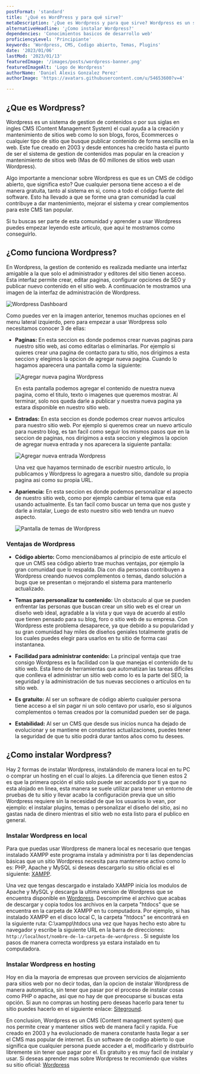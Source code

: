 ```yaml
---
postFormat: 'standard'
title: '¿Qué es WordPress y para qué sirve?'
metaDescription: '¿Que es Wordpress y para que sirve? Wordpress es un sistema de gestion de contenido que ayuda a administrar el contenido de un sitio web.'
alternativeHeadline: '¿Como instalar Wordpress?'
dependencies: 'Conocimientos basicos de desarrollo web'
proficiencyLevel: 'Principiante'
keywords: 'Wordpress, CMS, Codigo abierto, Temas, Plugins'
date: '2023/01/06'
lastMod: '2023/01/13'
featuredImage: '/images/posts/wordpress-banner.png'
featuredImageAlt: 'Logo de Wordpress'
authorName: 'Daniel Alexis Gonzalez Perez'
authorImage: 'https://avatars.githubusercontent.com/u/54653600?v=4'

---
```

## ¿Que es Wordpress?

Wordpress es un sistema de gestion de contenidos o por sus siglas en ingles CMS (Content Management System) el cual ayuda a la creación y mantenimiento de sitios web como lo son  blogs, foros, Ecommerces o cualquier tipo de sitio que busque publicar contenido de forma sencilla en la web. Este fue creado en 2003 y desde entonces ha crecido hasta el punto de ser el sistema de gestion de contenidos mas popular en la creacion y mantenimiento de sitios web (Mas de 60 millones de sitios web usan Wordpress).

Algo importante a mencionar sobre Wordpress es que es un CMS de código abierto, que significa esto? Que cualquier persona tiene acceso a el de manera gratuita, tanto al sistema en si, como a todo el código fuente del software. Esto ha llevado a que se forme una gran comunidad la cual contribuye a dar mantenimiento, mejorar el sistema y crear complementos para este CMS tan popular.

Si tu buscas ser parte de esta comunidad y aprender a usar Wordpress puedes empezar leyendo este articulo, que aqui te mostramos como conseguirlo.

## ¿Como funciona Wordpress?

En Wordpress, la gestion de contenido es realizada mediante una interfaz amigable a la que solo el administrador y editores del sitio tienen acceso. Esta interfaz permite crear, editar paginas, configurar opciones de SEO y publicar nuevo contenido en el sitio web. A continuación te mostramos una imagen de la interfaz de administración de Wordpress.

![Wordpress Dashboard](/images/posts/wordpress-dashboard.png)

Como puedes ver en la imagen anterior, tenemos muchas opciones en el menu lateral izquierdo, pero para empezar a usar Wordpress solo necesitamos conocer 3 de ellas:

- **Paginas:**
    En esta seccion es donde podemos crear nuevas paginas para nuestro sitio web, asi como editarlas o eliminarlas. Por ejemplo si quieres crear una pagina de contacto para tu sitio, nos dirigimos a esta seccion y elegimos la opcion de agregar nueva pagina. Cuando lo hagamos aparecera una pantalla como la siguiente:

    ![Agregar nueva pagina Wordpress](/images/posts/agregar-nueva-pagina-wordpress.png)

    En esta pantalla podemos agregar el contenido de nuestra nueva pagina, como el titulo, texto o imagenes que queremos mostrar. Al terminar, solo nos queda darle a publicar y nuestra nueva pagina ya estara disponible en nuestro sitio web.

- **Entradas:**
    En esta seccion es donde podemos crear nuevos articulos para nuestro sitio web. Por ejemplo si queremos crear un nuevo articulo para nuestro blog, es tan facil como seguir los mismos pasos que en la seccion de paginas, nos dirigimos a esta seccion y elegimos la opcion de agregar nueva entrada y nos aparecera la siguiente pantalla:

    ![Agregar nueva entrada Wordpress](/images/posts/agregar-nueva-entrada-wordpress.png)

    Una vez que hayamos terminado de escribir nuestro articulo, lo publicamos y Wordpress lo agregara a nuestro sitio, dandole su propia pagina asi como su propia URL.

- **Apariencia:**
    En esta seccion es donde podemos personalizar el aspecto de nuestro sitio web, como por ejemplo cambiar el tema que esta usando actualmente. Es tan facil como buscar un tema que nos guste y darle a instalar, Luego de esto nuestro sitio web tendra un nuevo aspecto.

    ![Pantalla de temas de Wordpress](/images/posts/apariencia-wordpress.png)

### Ventajas de Wordpress

- **Código abierto:**
    Como mencionábamos al principio de este articulo el que un CMS sea código abierto trae muchas ventajas, por ejemplo la gran comunidad que lo respalda. Dia con dia personas contribuyen a Wordpress creando nuevos complementos o temas, dando solución a bugs que se presentan o mejorando el sistema para mantenerlo actualizado.


- **Temas para personalizar tu contenido:**
    Un obstaculo al que se pueden enfrentar las personas que buscan crear un sitio web es el crear un diseño web ideal, agradable a la vista y que vaya de acuerdo al estilo que tienen pensado para su blog, foro o sitio web de su empresa. Con Wordpress este problema desaparece, ya que debido a su popularidad y su gran comunidad hay miles de diseños geniales totalmente gratis de los cuales puedes elegir para usarlos en tu sitio de forma casi instantanea.
    
- **Facilidad para administrar contenido:**
    La principal ventaja que trae consigo Wordpress es la facilidad con la que manejas el contenido de tu sitio web. Esta lleno de herramientas que automatizan las tareas difíciles que conlleva el administrar un sitio web como lo es la parte del SEO, la seguridad y la administración de tus nuevas secciones o artículos en tu sitio web.
    
- **Es gratuito:**
    Al ser un software de código abierto cualquier persona tiene acceso a el sin pagar ni un solo centavo por usarlo, eso si algunos complementos o temas creados por la comunidad pueden ser de paga.
    
- **Estabilidad:**
    Al ser un CMS que desde sus inicios nunca ha dejado de evolucionar y se mantiene en constantes actualizaciones, puedes tener la seguridad de que tu sitio podrá durar tantos años como tu desees.

## ¿Como instalar Wordpress?

Hay 2 formas de instalar Wordpress, instalándolo de manera local en tu PC o comprar un hosting en el cual lo alojes. La diferencia que tienen estos 2 es que la primera opción el sitio solo puede ser accedido por ti ya que no esta alojado en linea, esta manera se suele utilizar para tener un entorno de pruebas de tu sitio y llevar acabo la configuración previa que un sitio Wordpress requiere sin la necesidad de que los usuarios lo vean, por ejemplo: el instalar plugins, temas o personalizar el diseño del sitio, asi no gastas nada de dinero mientras el sitio web no esta listo para el publico en general.

### Instalar Wordpress en local
Para que puedas usar Wordpress de manera local es necesario que tengas instalado XAMPP este programa instala y administra por ti las dependencias básicas que un sitio Wordpress necesita para mantenerse activo como lo es: PHP, Apache y MySQL si deseas descargarlo su sitio oficial es el siguiente: [XAMPP](https://www.apachefriends.org/es/). 

Una vez que tengas descargado e instalado XAMPP inicia los modulos de Apache y MySQL y descarga la ultima version de Wordpress que se encuentra disponible en [Wordpress](https://Wordpress.org). Descomprime el archivo que acabas de descargar y copia todos los archivos en la carpeta "htdocs" que se encuentra en la carpeta de XAMPP en tu computadora. Por ejemplo, si has instalado XAMPP en el disco local C, la carpeta "htdocs" se encontrará en la siguiente ruta: C:\xampp\htdocs una vez que hayas hecho esto abre tu navegador y escribe la siguiente URL en la barra de direcciones: `http://localhost/nombre-de-la-carpeta-de-wordpress` . Si seguiste los pasos de manera correcta wordpress ya estara instalado en tu computadora.



### Instalar Wordpress en hosting
 Hoy en dia la mayoria de empresas que proveen servicios de alojamiento para sitios web por no decir todas, dan la opcion de instalar Wordpress de manera automatica, sin tener que pasar por el proceso de instalar cosas como PHP o apache, asi que no hay de que preocuparse si buscas esta opción. Si aun no compras un hosting pero deseas hacerlo para tener tu sitio puedes hacerlo en el siguiente enlace: [Siteground](https://es.siteground.com/hosting-wordpress.htm).

En conclusion, Wordpress es un CMS (Content managment system) que nos permite crear y mantener sitios web de manera facil y rapida. Fue creado en 2003 y ha evolucionado de manera constante hasta llegar a ser el CMS mas popular de internet. Es un software de codigo abierto lo que significa que cualquier persona puede acceder a el, modificarlo y distrbuirlo libremente sin tener que pagar por el. Es gratuito y es muy facil de instalar y usar. Si deseas aprender mas sobre Wordpress te recomiendo que visites su sitio oficial: [Wordpress](https://Wordpress.org)